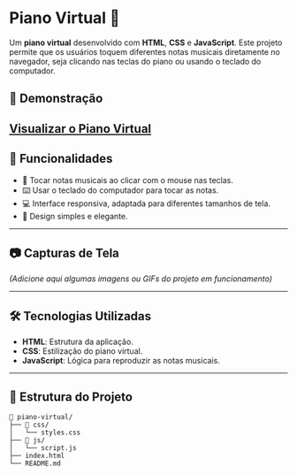 # Piano Virtual 🎹

Um **piano virtual** desenvolvido com **HTML**, **CSS** e **JavaScript**. Este projeto permite que os usuários toquem diferentes notas musicais diretamente no navegador, seja clicando nas teclas do piano ou usando o teclado do computador.

## 🔗 Demonstração
[Visualizar o Piano Virtual](#)  
<a href="https://thiagohernani.github.io/js-music-keyboard-virtual/"></a>
---

## 🚀 Funcionalidades

- 🎵 Tocar notas musicais ao clicar com o mouse nas teclas.
- ⌨️ Usar o teclado do computador para tocar as notas.
- 💻 Interface responsiva, adaptada para diferentes tamanhos de tela.
- 🎨 Design simples e elegante.

---

## 📷 Capturas de Tela

*(Adicione aqui algumas imagens ou GIFs do projeto em funcionamento)*

---

## 🛠️ Tecnologias Utilizadas

- **HTML**: Estrutura da aplicação.
- **CSS**: Estilização do piano virtual.
- **JavaScript**: Lógica para reproduzir as notas musicais.

---

## 📂 Estrutura do Projeto

```plaintext
📁 piano-virtual/
├── 📁 css/
│   └── styles.css
├── 📁 js/
│   └── script.js
├── index.html
└── README.md
